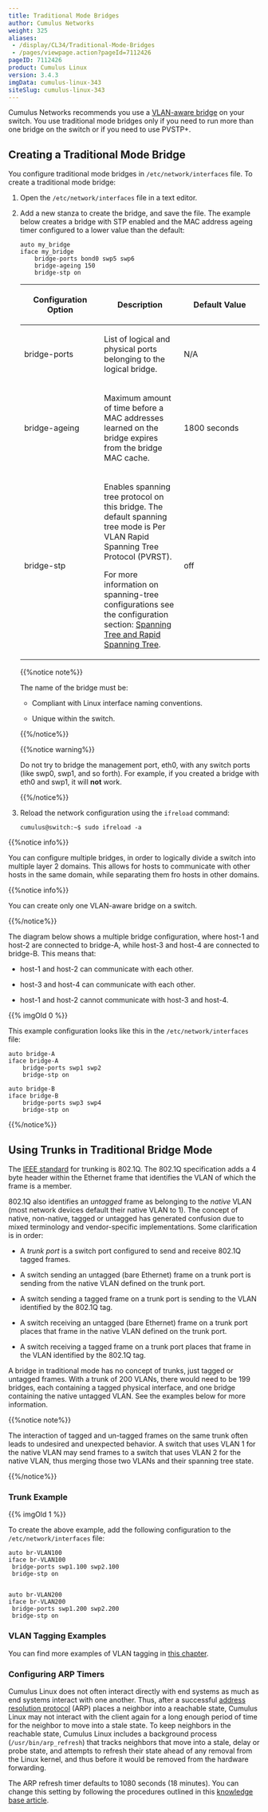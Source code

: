 ```yaml
---
title: Traditional Mode Bridges
author: Cumulus Networks
weight: 325
aliases:
 - /display/CL34/Traditional-Mode-Bridges
 - /pages/viewpage.action?pageId=7112426
pageID: 7112426
product: Cumulus Linux
version: 3.4.3
imgData: cumulus-linux-343
siteSlug: cumulus-linux-343
---
```

Cumulus Networks recommends you use a [VLAN-aware
bridge](/version/cumulus-linux-343/Layer-One-and-Two/Ethernet-Bridging---VLANs/VLAN-aware-Bridge-Mode-for-Large-scale-Layer-2-Environments)
on your switch. You use traditional mode bridges only if you need to run
more than one bridge on the switch or if you need to use PVSTP+.

## <span>Creating a Traditional Mode Bridge</span>

You configure traditional mode bridges in `/etc/network/interfaces`
file. To create a traditional mode bridge:

1.  Open the `/etc/network/interfaces` file in a text editor.

2.  Add a new stanza to create the bridge, and save the file. The
    example below creates a bridge with STP enabled and the MAC address
    ageing timer configured to a lower value than the default:
    
        auto my_bridge
        iface my_bridge
            bridge-ports bond0 swp5 swp6
            bridge-ageing 150
            bridge-stp on
    
    <table>
    <colgroup>
    <col style="width: 33%" />
    <col style="width: 33%" />
    <col style="width: 33%" />
    </colgroup>
    <thead>
    <tr class="header">
    <th><p>Configuration Option</p></th>
    <th><p>Description</p></th>
    <th><p>Default Value</p></th>
    </tr>
    </thead>
    <tbody>
    <tr class="odd">
    <td><p>bridge-ports</p></td>
    <td><p>List of logical and physical ports belonging to the logical bridge.</p></td>
    <td><p>N/A</p></td>
    </tr>
    <tr class="even">
    <td><p>bridge-ageing</p></td>
    <td><p>Maximum amount of time before a MAC addresses learned on the bridge expires from the bridge MAC cache.</p></td>
    <td><p>1800 seconds</p></td>
    </tr>
    <tr class="odd">
    <td><p>bridge-stp</p></td>
    <td><p>Enables spanning tree protocol on this bridge. The default spanning tree mode is Per VLAN Rapid Spanning Tree Protocol (PVRST).</p>
    <p>For more information on spanning-tree configurations see the configuration section: <a href="/version/cumulus-linux-343/Layer-One-and-Two/Spanning-Tree-and-Rapid-Spanning-Tree">Spanning Tree and Rapid Spanning Tree</a>.</p></td>
    <td><p>off</p></td>
    </tr>
    </tbody>
    </table>
    
    {{%notice note%}}
    
    The name of the bridge must be:
    
      - Compliant with Linux interface naming conventions.
    
      - Unique within the switch.
    
    {{%/notice%}}
    
    {{%notice warning%}}
    
    Do not try to bridge the management port, eth0, with any switch
    ports (like swp0, swp1, and so forth). For example, if you created a
    bridge with eth0 and swp1, it will **not** work.
    
    {{%/notice%}}

3.  Reload the network configuration using the `ifreload` command:
    
        cumulus@switch:~$ sudo ifreload -a

{{%notice info%}}

You can configure multiple bridges, in order to logically divide a
switch into multiple layer 2 domains. This allows for hosts to
communicate with other hosts in the same domain, while separating them
fro hosts in other domains.

<div class="confbox admonition admonition-note">

<span class="admonition-icon confluence-information-macro-icon"></span>

<div class="admonition-body">

{{%notice info%}}

You can create only one VLAN-aware bridge on a switch.

{{%/notice%}}

</div>

</div>

The diagram below shows a multiple bridge configuration, where host-1
and host-2 are connected to bridge-A, while host-3 and host-4 are
connected to bridge-B. This means that:

  - host-1 and host-2 can communicate with each other.

  - host-3 and host-4 can communicate with each other.

  - host-1 and host-2 cannot communicate with host-3 and host-4.

{{% imgOld 0 %}}

This example configuration looks like this in the
`/etc/network/interfaces` file:

    auto bridge-A
    iface bridge-A
        bridge-ports swp1 swp2
        bridge-stp on
     
    auto bridge-B
    iface bridge-B
        bridge-ports swp3 swp4
        bridge-stp on

{{%/notice%}}

## <span id="src-7112426_TraditionalModeBridges-VLAN_tagging" class="confluence-anchor-link"></span><span>Using Trunks in Traditional Bridge Mode</span>

The [IEEE standard](http://www.ieee802.org/1/pages/802.1Q.html) for
trunking is 802.1Q. The 802.1Q specification adds a 4 byte header within
the Ethernet frame that identifies the VLAN of which the frame is a
member.

802.1Q also identifies an *untagged* frame as belonging to the *native*
VLAN (most network devices default their native VLAN to 1). The concept
of native, non-native, tagged or untagged has generated confusion due to
mixed terminology and vendor-specific implementations. Some
clarification is in order:

  - A *trunk port* is a switch port configured to send and receive
    802.1Q tagged frames.

  - A switch sending an untagged (bare Ethernet) frame on a trunk port
    is sending from the native VLAN defined on the trunk port.

  - A switch sending a tagged frame on a trunk port is sending to the
    VLAN identified by the 802.1Q tag.

  - A switch receiving an untagged (bare Ethernet) frame on a trunk port
    places that frame in the native VLAN defined on the trunk port.

  - A switch receiving a tagged frame on a trunk port places that frame
    in the VLAN identified by the 802.1Q tag.

A bridge in traditional mode has no concept of trunks, just tagged or
untagged frames. With a trunk of 200 VLANs, there would need to be 199
bridges, each containing a tagged physical interface, and one bridge
containing the native untagged VLAN. See the examples below for more
information.

{{%notice note%}}

The interaction of tagged and un-tagged frames on the same trunk often
leads to undesired and unexpected behavior. A switch that uses VLAN 1
for the native VLAN may send frames to a switch that uses VLAN 2 for the
native VLAN, thus merging those two VLANs and their spanning tree state.

{{%/notice%}}

### <span>Trunk Example</span>

{{% imgOld 1 %}}

To create the above example, add the following configuration to the
`/etc/network/interfaces` file:

    auto br-VLAN100
    iface br-VLAN100
     bridge-ports swp1.100 swp2.100
     bridge-stp on
     
     
    auto br-VLAN200
    iface br-VLAN200
     bridge-ports swp1.200 swp2.200
     bridge-stp on

### <span>VLAN Tagging Examples</span>

You can find more examples of VLAN tagging in [this
chapter](/version/cumulus-linux-343/Layer-One-and-Two/Ethernet-Bridging---VLANs/VLAN-Tagging).

### <span id="src-7112426_TraditionalModeBridges-arp" class="confluence-anchor-link"></span><span>Configuring ARP Timers</span>

Cumulus Linux does not often interact directly with end systems as much
as end systems interact with one another. Thus, after a successful
[address resolution protocol](http://linux-ip.net/html/ether-arp.html)
(ARP) places a neighbor into a reachable state, Cumulus Linux may not
interact with the client again for a long enough period of time for the
neighbor to move into a stale state. To keep neighbors in the reachable
state, Cumulus Linux includes a background process
(`/usr/bin/arp_refresh`) that tracks neighbors that move into a stale,
delay or probe state, and attempts to refresh their state ahead of any
removal from the Linux kernel, and thus before it would be removed from
the hardware forwarding.

The ARP refresh timer defaults to 1080 seconds (18 minutes). You can
change this setting by following the procedures outlined in this
[knowledge base
article](https://support.cumulusnetworks.com/hc/en-us/articles/202012933).

<article id="html-search-results" class="ht-content" style="display: none;">

</article>

<footer id="ht-footer">

</footer>
